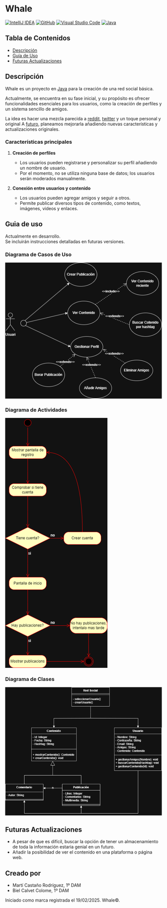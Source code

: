 # Whale

[![IntelliJ IDEA](https://img.shields.io/badge/IntelliJIDEA-000000.svg?logo=intellij-idea&logoColor=white)](https://www.jetbrains.com/es-es/idea/)
[![GitHub](https://img.shields.io/badge/GitHub-%23121011.svg?logo=github&logoColor=white)](https://github.com/)
[![Visual Studio Code](https://custom-icon-badges.demolab.com/badge/Visual%20Studio%20Code-0078d7.svg?logo=vsc&logoColor=white)](https://code.visualstudio.com/)
[![Java](https://img.shields.io/badge/Java-%23ED8B00.svg?logo=openjdk&logoColor=white)](https://www.java.com/es/)

## Tabla de Contenidos  
- [Descripción](#descripción)  
- [Guía de Uso](#guia-de-uso)  
- [Futuras Actualizaciones](#futuras-actualizaciones)  

## Descripción  

Whale es un proyecto en  [Java](https://www.java.com/es/) para la creación de una red social básica. 

Actualmente, se encuentra en su fase inicial, y su propósito es ofrecer funcionalidades esenciales para los usuarios, como la creación de perfiles y un sistema sencillo de amigos. 

La idea es hacer una mezcla parecida a [reddit](https://www.reddit.com/?rdt=51627), [twitter](https://x.com/?lang=es) y un toque personal y original
A [futuro](#futuras-actualizaciones), planeamos mejorarla añadiendo nuevas características y actualizaciones originales.  

### Características principales  

1. **Creación de perfiles**  
   - Los usuarios pueden registrarse y personalizar su perfil añadiendo un nombre de usuario.  
   - Por el momento, no se utiliza ninguna base de datos; los usuarios serán moderados manualmente.  

2. **Conexión entre usuarios y contenido**  
   - Los usuarios pueden agregar amigos y seguir a otros.  
   - Permite publicar diversos tipos de contenido, como textos, imágenes, videos y enlaces.  

## Guia de uso  

Actualmente en desarrollo.  
Se incluirán instrucciones detalladas en futuras versiones.  

### Diagrama de Casos de Uso
![cu](./diag/png/cu.drawio.png)

### Diagrama de Actividades
![cu](./diag/png/da.drawio.png)

### Diagrama de Clases
![cu](./diag/png/dc.drawio.png)

## Futuras Actualizaciones  

- A pesar de que es difícil, buscar la opción de tener un almacenamiento de toda la información estaria genial en un futuro.
- Añadir la posibilidad de ver el contenido en una plataforma o página web.


## Creado por  
- Martí Castaño Rodríguez, 1º DAM  
- Biel Calvet Colome, 1º DAM  

Iniciado como marca registrada el 19/02/2025. Whale©.